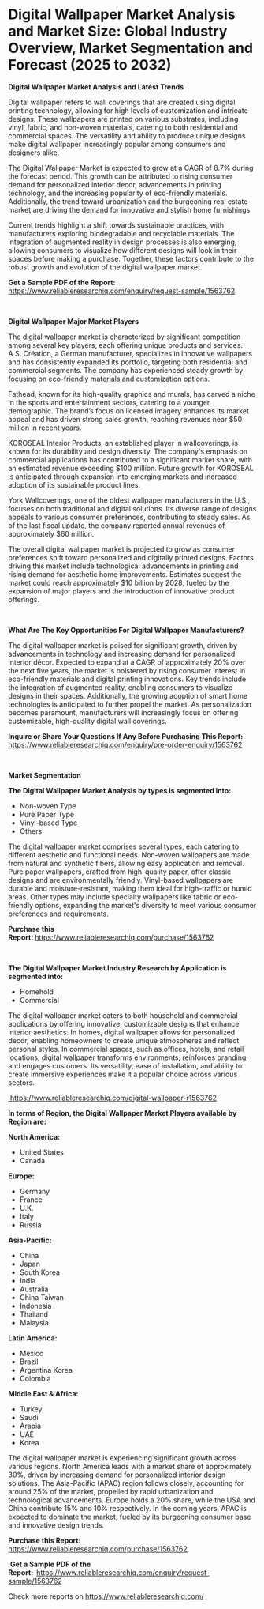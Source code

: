 <p><h1>Digital Wallpaper Market Analysis and Market Size: Global Industry Overview, Market Segmentation and Forecast (2025 to 2032)</h1></p><p><strong>Digital Wallpaper Market Analysis and Latest Trends</strong></p>
<p><p>Digital wallpaper refers to wall coverings that are created using digital printing technology, allowing for high levels of customization and intricate designs. These wallpapers are printed on various substrates, including vinyl, fabric, and non-woven materials, catering to both residential and commercial spaces. The versatility and ability to produce unique designs make digital wallpaper increasingly popular among consumers and designers alike.</p><p>The Digital Wallpaper Market is expected to grow at a CAGR of 8.7% during the forecast period. This growth can be attributed to rising consumer demand for personalized interior decor, advancements in printing technology, and the increasing popularity of eco-friendly materials. Additionally, the trend toward urbanization and the burgeoning real estate market are driving the demand for innovative and stylish home furnishings.</p><p>Current trends highlight a shift towards sustainable practices, with manufacturers exploring biodegradable and recyclable materials. The integration of augmented reality in design processes is also emerging, allowing consumers to visualize how different designs will look in their spaces before making a purchase. Together, these factors contribute to the robust growth and evolution of the digital wallpaper market.</p></p>
<p><strong>Get a Sample PDF of the Report:&nbsp;</strong> <a href="https://www.reliableresearchiq.com/enquiry/request-sample/1563762?utm_campaign=3299&utm_medium=2&utm_source=Github&utm_content=ia&utm_term=05042025&utm_id=digital-wallpaper">https://www.reliableresearchiq.com/enquiry/request-sample/1563762</a></p>
<p>&nbsp;</p>
<p><strong>Digital Wallpaper Major Market Players</strong></p>
<p><p>The digital wallpaper market is characterized by significant competition among several key players, each offering unique products and services. A.S. Création, a German manufacturer, specializes in innovative wallpapers and has consistently expanded its portfolio, targeting both residential and commercial segments. The company has experienced steady growth by focusing on eco-friendly materials and customization options.</p><p>Fathead, known for its high-quality graphics and murals, has carved a niche in the sports and entertainment sectors, catering to a younger demographic. The brand’s focus on licensed imagery enhances its market appeal and has driven strong sales growth, reaching revenues near $50 million in recent years.</p><p>KOROSEAL Interior Products, an established player in wallcoverings, is known for its durability and design diversity. The company's emphasis on commercial applications has contributed to a significant market share, with an estimated revenue exceeding $100 million. Future growth for KOROSEAL is anticipated through expansion into emerging markets and increased adoption of its sustainable product lines.</p><p>York Wallcoverings, one of the oldest wallpaper manufacturers in the U.S., focuses on both traditional and digital solutions. Its diverse range of designs appeals to various consumer preferences, contributing to steady sales. As of the last fiscal update, the company reported annual revenues of approximately $60 million.</p><p>The overall digital wallpaper market is projected to grow as consumer preferences shift toward personalized and digitally printed designs. Factors driving this market include technological advancements in printing and rising demand for aesthetic home improvements. Estimates suggest the market could reach approximately $10 billion by 2028, fueled by the expansion of major players and the introduction of innovative product offerings.</p></p>
<p>&nbsp;</p>
<p><strong>What Are The Key Opportunities For Digital Wallpaper Manufacturers?</strong></p>
<p><p>The digital wallpaper market is poised for significant growth, driven by advancements in technology and increasing demand for personalized interior décor. Expected to expand at a CAGR of approximately 20% over the next five years, the market is bolstered by rising consumer interest in eco-friendly materials and digital printing innovations. Key trends include the integration of augmented reality, enabling consumers to visualize designs in their spaces. Additionally, the growing adoption of smart home technologies is anticipated to further propel the market. As personalization becomes paramount, manufacturers will increasingly focus on offering customizable, high-quality digital wall coverings.</p></p>
<p><strong>Inquire or Share Your Questions If Any Before Purchasing This Report:</strong> <a href="https://www.reliableresearchiq.com/enquiry/pre-order-enquiry/1563762?utm_campaign=3299&utm_medium=2&utm_source=Github&utm_content=ia&utm_term=05042025&utm_id=digital-wallpaper">https://www.reliableresearchiq.com/enquiry/pre-order-enquiry/1563762</a></p>
<p>&nbsp;</p>
<p><strong>Market Segmentation</strong></p>
<p><strong>The Digital Wallpaper Market Analysis by types is segmented into:</strong></p>
<p><ul><li>Non-woven Type</li><li>Pure Paper Type</li><li>Vinyl-based Type</li><li>Others</li></ul></p>
<p><p>The digital wallpaper market comprises several types, each catering to different aesthetic and functional needs. Non-woven wallpapers are made from natural and synthetic fibers, allowing easy application and removal. Pure paper wallpapers, crafted from high-quality paper, offer classic designs and are environmentally friendly. Vinyl-based wallpapers are durable and moisture-resistant, making them ideal for high-traffic or humid areas. Other types may include specialty wallpapers like fabric or eco-friendly options, expanding the market's diversity to meet various consumer preferences and requirements.</p></p>
<p><strong>Purchase this Report:&nbsp;</strong><a href="https://www.reliableresearchiq.com/purchase/1563762?utm_campaign=3299&utm_medium=2&utm_source=Github&utm_content=ia&utm_term=05042025&utm_id=digital-wallpaper">https://www.reliableresearchiq.com/purchase/1563762</a></p>
<p>&nbsp;</p>
<p><strong>The Digital Wallpaper Market Industry Research by Application is segmented into:</strong></p>
<p><ul><li>Homehold</li><li>Commercial</li></ul></p>
<p><p>The digital wallpaper market caters to both household and commercial applications by offering innovative, customizable designs that enhance interior aesthetics. In homes, digital wallpaper allows for personalized decor, enabling homeowners to create unique atmospheres and reflect personal styles. In commercial spaces, such as offices, hotels, and retail locations, digital wallpaper transforms environments, reinforces branding, and engages customers. Its versatility, ease of installation, and ability to create immersive experiences make it a popular choice across various sectors.</p></p>
<p><a href="https://www.reliableresearchiq.com/digital-wallpaper-r1563762?utm_campaign=3299&utm_medium=2&utm_source=Github&utm_content=ia&utm_term=05042025&utm_id=digital-wallpaper">&nbsp;https://www.reliableresearchiq.com/digital-wallpaper-r1563762</a></p>
<p><strong>In terms of Region, the Digital Wallpaper Market Players available by Region are:</strong></p>
<p>
    <p> <strong> North America: </strong>
        <ul>
            <li>United States</li>
            <li>Canada</li>
        </ul>
        </p> 
    <p> <strong> Europe: </strong>
        <ul>
            <li>Germany</li>
            <li>France</li>
            <li>U.K.</li>
            <li>Italy</li>
            <li>Russia</li>
        </ul>
        </p> 
    <p> <strong> Asia-Pacific: </strong>
        <ul>
            <li>China</li>
            <li>Japan</li>
            <li>South Korea</li>
            <li>India</li>
            <li>Australia</li>
            <li>China Taiwan</li>
            <li>Indonesia</li>
            <li>Thailand</li>
            <li>Malaysia</li>
        </ul>
        </p> 
    <p> <strong> Latin America: </strong>
        <ul>
            <li>Mexico</li>
            <li>Brazil</li>
            <li>Argentina Korea</li>
            <li>Colombia</li>
        </ul>
        </p> 
    <p> <strong> Middle East & Africa: </strong>
        <ul>
            <li>Turkey</li>
            <li>Saudi</li>
            <li>Arabia</li>
            <li>UAE</li>
            <li>Korea</li>
        </ul>
    </p>
    </p>
<p><p>The digital wallpaper market is experiencing significant growth across various regions. North America leads with a market share of approximately 30%, driven by increasing demand for personalized interior design solutions. The Asia-Pacific (APAC) region follows closely, accounting for around 25% of the market, propelled by rapid urbanization and technological advancements. Europe holds a 20% share, while the USA and China contribute 15% and 10% respectively. In the coming years, APAC is expected to dominate the market, fueled by its burgeoning consumer base and innovative design trends.</p></p>
<p><strong>Purchase this Report: </strong><a href="https://www.reliableresearchiq.com/purchase/1563762?utm_campaign=3299&utm_medium=2&utm_source=Github&utm_content=ia&utm_term=05042025&utm_id=digital-wallpaper">https://www.reliableresearchiq.com/purchase/1563762</a></p>
<p>&nbsp;<strong>Get a Sample PDF of the Report:&nbsp;&nbsp;</strong><a href="https://www.reliableresearchiq.com/enquiry/request-sample/1563762?utm_campaign=3299&utm_medium=2&utm_source=Github&utm_content=ia&utm_term=05042025&utm_id=digital-wallpaper">https://www.reliableresearchiq.com/enquiry/request-sample/1563762</a></p>
<p><strong></strong></p>
<p>Check more reports on <a href="https://www.reliableresearchiq.com/?utm_campaign=3299&utm_medium=2&utm_source=Github&utm_content=ia&utm_term=05042025&utm_id=digital-wallpaper">https://www.reliableresearchiq.com/</a></p>